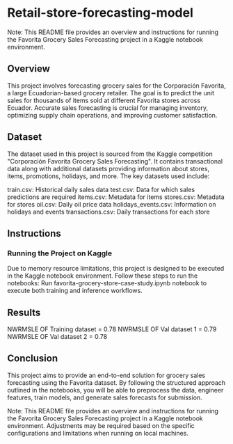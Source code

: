 # Retail-store-forecasting-model
Note: This README file provides an overview and instructions for running the Favorita Grocery Sales Forecasting project in a Kaggle notebook environment.

## Overview
This project involves forecasting grocery sales for the Corporación Favorita, a large Ecuadorian-based grocery retailer. The goal is to predict the unit sales for thousands of items sold at different Favorita stores across Ecuador. Accurate sales forecasting is crucial for managing inventory, optimizing supply chain operations, and improving customer satisfaction.

## Dataset
The dataset used in this project is sourced from the Kaggle competition "Corporación Favorita Grocery Sales Forecasting". It contains transactional data along with additional datasets providing information about stores, items, promotions, holidays, and more. The key datasets used include:

train.csv: Historical daily sales data
test.csv: Data for which sales predictions are required
items.csv: Metadata for items
stores.csv: Metadata for stores
oil.csv: Daily oil price data
holidays_events.csv: Information on holidays and events
transactions.csv: Daily transactions for each store

## Instructions

### Running the Project on Kaggle
Due to memory resource limitations, this project is designed to be executed in the Kaggle notebook environment. Follow these steps to run the notebooks:
Run favorita-grocery-store-case-study.ipynb notebook to execute both training and inference workflows.

## Results

NWRMSLE OF Training dataset = 0.78
NWRMSLE OF Val dataset 1 = 0.79
NWRMSLE OF Val dataset 2 = 0.78

## Conclusion
This project aims to provide an end-to-end solution for grocery sales forecasting using the Favorita dataset. By following the structured approach outlined in the notebooks, you will be able to preprocess the data, engineer features, train models, and generate sales forecasts for submission.


Note: This README file provides an overview and instructions for running the Favorita Grocery Sales Forecasting project in a Kaggle notebook environment. Adjustments may be required based on the specific configurations and limitations when running on local machines.
